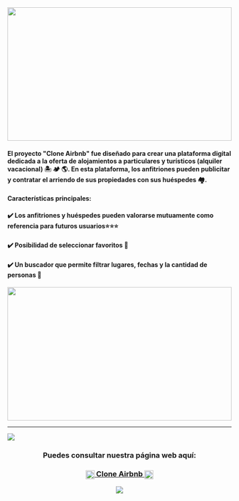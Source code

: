 <img align="center" width="100%"  height="300px" src="https://logodownload.org/wp-content/uploads/2016/10/airbnb-logo-0.png">

<h4>El proyecto "Clone Airbnb" fue diseñado para crear una plataforma digital dedicada a la oferta de alojamientos a particulares y turísticos (alquiler vacacional) 🏝 🏕 🌎. En esta plataforma, los anfitriones pueden publicitar y contratar el arriendo de sus propiedades con sus huéspedes 🏘.</h4>

<h4>Características principales:</h4>
<h4>✔️ Los anfitriones y huéspedes pueden valorarse mutuamente como referencia para futuros usuarios⭐⭐⭐</h4>
<h4>✔️ Posibilidad de seleccionar favoritos 🖤</h4>
<h4>✔️ Un buscador que permite filtrar lugares, fechas y la cantidad de personas 🔎</h4>


<p align="center" ><img width="100%" height="300px" align="center"src="https://media.tenor.com/td_EA9TfVnsAAAAC/room.gif"></p> 

<hr/>

<img align="center" src="https://res.cloudinary.com/desr2crlz/image/upload/v1698208753/paginaVista_cjonyr.png">

<h3 align="center"  ><b>Puedes consultar nuestra página web aquí:</b></h3>
<h3 align="center"><a href="xxxxxlink deployxxxxxx" target="_blank" rel="noopener noreferrer"> <img align="center" width="20px"  height="20px" src="https://cdn.icon-icons.com/icons2/2699/PNG/512/airbnb_logo_icon_170605.png"> Clone Airbnb <img align="center" width="20px"  height="20px" src="https://cdn.icon-icons.com/icons2/2699/PNG/512/airbnb_logo_icon_170605.png"> </a></h3>
<p  align="center" ><a href="https://www.youtube.com" target="_blank" rel="noopener noreferrer"> <img src="https://img.shields.io/badge/Video Preview%20-%23FF0000.svg?&style=for-the-badge&logo=YouTube&logoColor=white"/></a></p>

